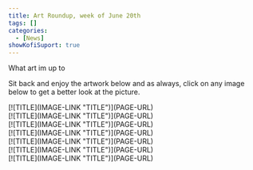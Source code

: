 ```yaml
---
title: Art Roundup, week of June 20th
tags: []
categories:
  - [News]
showKofiSuport: true
---
```

What art im up to<!-- more -->

Sit back and enjoy the artwork below and as always, click on any image below to get a better look at the picture.

<div class="center">[![TITLE](IMAGE-LINK "TITLE")](PAGE-URL)</div>

<div class="center">[![TITLE](IMAGE-LINK "TITLE")](PAGE-URL)</div>

<div class="center">[![TITLE](IMAGE-LINK "TITLE")](PAGE-URL)</div>

<div class="center">[![TITLE](IMAGE-LINK "TITLE")](PAGE-URL)</div>

<div class="center">[![TITLE](IMAGE-LINK "TITLE")](PAGE-URL)</div>

<div class="center">[![TITLE](IMAGE-LINK "TITLE")](PAGE-URL)</div>

<div class="center">[![TITLE](IMAGE-LINK "TITLE")](PAGE-URL)</div>